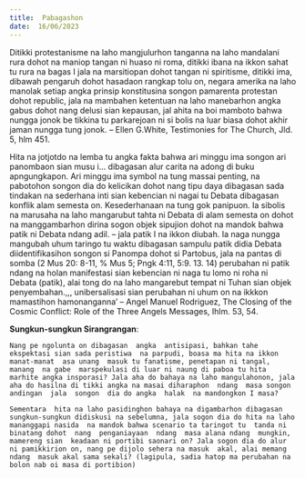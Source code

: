 ```yaml
---
title:  Pabagashon
date:  16/06/2023
---
```


Ditikki protestanisme na laho  mangjulurhon  tanganna na laho mandalani rura dohot  na  maniop  tangan  ni huaso  ni roma, ditikki  ibana  na  ikkon  sahat  tu rura na bagas I jala na marsitiopan dohot tangan ni spiritisme, ditikki ima, dibawah pengaruh dohot  hasadaon  rangkap tolu on, negara amerika  na laho manolak setiap angka  prinsip konstitusina songon pamarenta protestan dohot republic, jala  na mambahen ketentuan na laho manebarhon angka gabus dohot  nang  delusi sian kepausan, jal ahita na boi  mamboto bahwa nungga jonok  be tikkina tu parkarejoan ni si bolis na luar  biasa dohot akhir jaman nungga tung  jonok. – Ellen G.White, Testimonies for The Church, Jld. 5, hlm 451.

Hita na jotjotdo na lemba tu angka  fakta bahwa ari minggu ima songon ari panombaon sian musu i… dibagasan  alur  carita na adong di buku  apngungkapon. Ari minggu ima symbol na tung  massai  penting, na pabotohon songon dia do kelicikan dohot  nang  tipu daya dibagasan sada tindakan na sederhana inti sian  kebencian ni nagai tu Debata dibagasan  konflik alam semesta on. Kesederhanaan na tung  gok panipuon. Ia sibolis na marusaha na laho mangarubut tahta ni Debata di alam semesta on dohot  na manggambarhon dirina sogon  objek sipujion  dohot  na mandok bahwa patik ni Debata  ndang  adil. – jala  patik I na ikkon  diubah. Ia naga nungga mangubah uhum taringo tu waktu dibagasan  sampulu patik didia Debata diidentifikasihon songon  si Panompa dohot si Partobus, jala na pantas di somba (2 Mus 20: 8-11, % Mus 5; Pngk 4:11, 5:9. 13. 14) perubahan ni patik  ndang  na holan  manifestasi sian kebencian ni naga tu lomo ni roha ni Debata (patik), alai tong  do na laho mangarebut tempat ni Tuhan  sian objek penyembahan.,,, unibersalisasi sian  perubahan ni uhum on na ikkkon  mamastihon  hamonanganna’ – Angel Manuel Rodriguez, The Closing of the Cosmic Conflict: Role of the Three  Angels Messages, Ihlm. 53, 54.

**Sungkun-sungkun Sirangrangan**:

`Nang pe ngolunta on dibagasan  angka  antisipasi, bahkan tahe ekspektasi sian sada peristiwa  na parpudi, boasa ma hita na ikkon  manat-manat  asa unang  masuk tu fanatisme, penetapan ni tangal, manang  na gabe  marspekulasi di luar ni naung di paboa tu hita marhite angka insporasi? Jala aha do bahaya na laho mangulahonon, jala aha do hasilna di tikki angka na masai diharaphon  ndang  masa songon  andingan  jala  songon  dia do angka  halak  na mandongkon I masa?`

`Sementara  hita na laho pasidinghon bahaya na digambarhon dibagasan  sungkun-sungkun didiskusi na sebelumna, jala sogon dia do hita na laho  mananggapi nasida  na mandok bahwa scenario ta taringot tu  tanda ni binatang dohot  nang  penganiayaan  ndang  masa alana ndang  mungkin, mamereng sian  keadaan ni portibi saonari on? Jala sogon dia do alur ni pamikkirion on, nang pe dijolo sehera na masuk  akal, alai memang  ndang  masuk akal sama sekali? (lagipula, sadia hatop ma perubahan na bolon nab oi masa di portibion)`